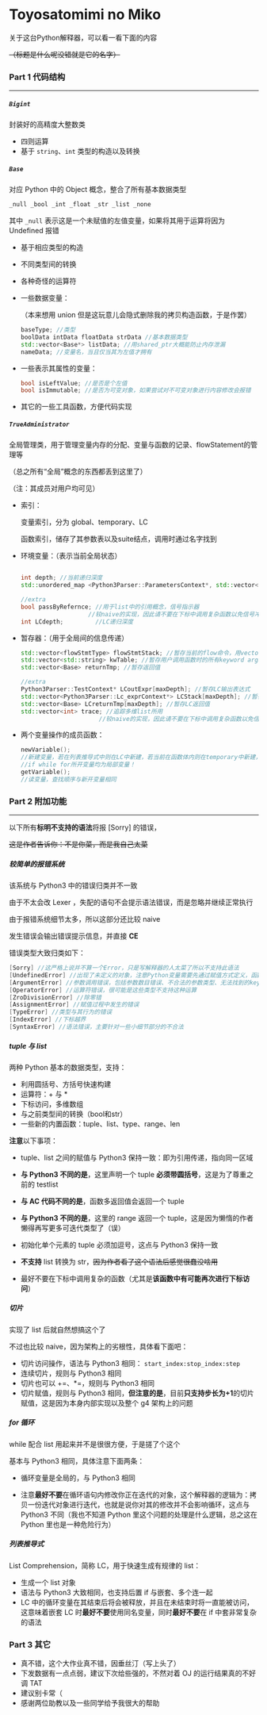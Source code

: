 # Toyosatomimi no Miko

关于这台Python解释器，可以看一看下面的内容

~~（标题是什么呢没错就是它的名字）~~

### Part 1 代码结构

---

##### `Bigint`

封装好的高精度大整数类

- 四则运算
- 基于 `string`、`int` 类型的构造以及转换



##### `Base`

对应 Python 中的 Object 概念，整合了所有基本数据类型

```C++
_null _bool _int _float _str _list _none
```

其中 `_null` 表示这是一个未赋值的左值变量，如果将其用于运算将因为 Undefined 报错

- 基于相应类型的构造

- 不同类型间的转换

- 各种奇怪的运算符

- 一些数据变量：

  （本来想用 union 但是这玩意儿会隐式删除我的拷贝构造函数，于是作罢）

  ```C++
  baseType; //类型
  boolData intData floatData strData //基本数据类型
  std::vector<Base*> listData; //用shared_ptr大概能防止内存泄漏
  nameData; //变量名，当且仅当其为左值才拥有
  ```

- 一些表示其属性的变量：

  ```C++
  bool isLeftValue; //是否是个左值
  bool isImmutable; //是否为可变对象，如果尝试对不可变对象进行内容修改会报错
  ```

- 其它的一些工具函数，方便代码实现

  

##### `TrueAdministrator`    
全局管理类，用于管理变量内存的分配、变量与函数的记录、flowStatement的管理等

（总之所有“全局”概念的东西都丢到这里了）

（注：其成员对用户均可见）

- 索引：

  变量索引，分为 global、temporary、LC

  函数索引，储存了其参数表以及suite结点，调用时通过名字找到

- 环境变量：（表示当前全局状态）

  ```C++
  
  int depth; //当前递归深度
  std::unordered_map <Python3Parser::ParametersContext*, std::vector<Base> > defaultArguments; //储存所有函数的默认变量
  
  //extra
  bool passByRefernce; //用于list中的引用概念，信号指示器
  					 //较naive的实现，因此请不要在下标中调用复杂函数以免信号冲突
  int LCdepth;         //LC递归深度
  ```

- 暂存器：（用于全局间的信息传递）

  ```C++
  std::vector<flowStmtType> flowStmtStack; //暂存当前的flow命令，用vector写起来比较优美（虽然似乎三个bool变量一样能达到）
  std::vector<std::string> kwTable; //暂存用户调用函数时的所有keyword argument
  std::vector<Base> returnTmp; //暂存返回值
  
  //extra
  Python3Parser::TestContext* LCoutExpr[maxDepth]; //暂存LC输出表达式
  std::vector<Python3Parser::Lc_exprContext*> LCStack[maxDepth]; //暂存LC
  std::vector<Base> LCreturnTmp[maxDepth]; //暂存LC返回值
  std::vector<int> trace; //追踪多维list所用
  						//较naive的实现，因此请不要在下标中调用复杂函数以免信号冲突
  ```

- 两个变量操作的成员函数：

  ```C++
  newVariable(); 
  //新建变量，若在列表推导式中则在LC中新建，若当前在函数体内则在temporary中新建，否则在global新建
  //if while for所开变量均为局部变量！
  getVariable();
  //读变量，查找顺序与新开变量相同
  ```

  

### Part 2 附加功能

---

以下所有**标明不支持的语法**将报 [Sorry] 的错误，

~~这是作者告诉你：不是你菜，而是我自己太菜~~



##### 较简单的报错系统

该系统与 Python3 中的错误归类并不一致

由于不太会改 Lexer ，失配的语句不会提示语法错误，而是忽略并继续正常执行

由于报错系统细节太多，所以这部分还比较 naive

发生错误会输出错误提示信息，并直接 **CE**

错误类型大致归类如下：

```C++
[Sorry] //这严格上说并不算一个Error，只是写解释器的人太菜了所以不支持此语法
[UndefinedError] //出现了未定义的对象，注意Python变量需要先通过赋值方式定义，函数需要通过def开头的表达式定义
[ArgumentError] //参数调用错误，包括参数数目错误、不合法的参数类型、无法找到的keyword argument
[OperatorError] //运算符错误，很可能是这些类型不支持这种运算
[ZroDivisionError] //除零错
[AssignmentError] //赋值过程中发生的错误
[TypeError] //类型与其行为的错误
[IndexError] //下标越界
[SyntaxError] //语法错误，主要针对一些小细节部分的不合法
```



##### tuple 与 list

两种 Python 基本的数据类型，支持：

- 利用圆括号、方括号快速构建
- 运算符：+ 与 *
- 下标访问，多维数组
- 与之前类型间的转换（bool和str）
- 一些新的内置函数：tuple、list、type、range、len

**注意**以下事项：

- tuple、list 之间的赋值与 Python3 保持一致：即为引用传递，指向同一区域
- **与 Python3 不同的是**，这里声明一个 tuple **必须带圆括号**，这是为了尊重之前的 testlist
- **与 AC 代码不同的是**，函数多返回值会返回一个 tuple
- **与 Python3 不同的是**，这里的 range 返回一个 tuple，这是因为懒惰的作者懒得再写更多可迭代类型了（误）
- 初始化单个元素的 tuple  必须加逗号，这点与 Python3 保持一致
- **不支持** list 转换为 str，~~因为作者看了这个语法后感觉很蠢没啥用~~

- 最好不要在下标中调用复杂的函数（尤其是**该函数中有可能再次进行下标访问**）



##### 切片

实现了 list 后就自然想搞这个了

不过也比较 naive，因为架构上的劣根性，具体看下面吧：

- 切片访问操作，语法与 Python3 相同： `start_index:stop_index:step`
- 连续切片，规则与 Python3 相同
- 切片也可以 +=、*=，规则与 Python3 相同
- 切片赋值，规则与 Python3 相同，**但注意的是**，目前**只支持步长为+1**的切片赋值，这是因为本身内部实现以及整个 g4 架构上的问题



##### for 循环

while 配合 list 用起来并不是很很方便，于是搓了个这个

基本与 Python3 相同，具体注意下面两条：

- 循环变量是全局的，与 Python3 相同

- 注意**最好不要**在循环语句内修改你正在迭代的对象，这个解释器的逻辑为：拷贝一份迭代对象进行迭代，也就是说你对其的修改并不会影响循环，这点与 Python3 不同（我也不知道 Python 里这个问题的处理是什么逻辑，总之这在 Python 里也是一种危险行为）

  

  

##### 列表推导式

List Comprehension，简称 LC，用于快速生成有规律的 list：

- 生成一个 list 对象
- 语法与 Python3 大致相同，也支持后置 if 与嵌套、多个连一起
- LC 中的循环变量在其结束后将会被释放，并且在未结束时将一直能被访问，这意味着嵌套 LC 时**最好不要**使用同名变量，同时**最好不要**在 if 中套非常复杂的语法



### Part 3 其它

- 真不错，这个大作业真不错，因垂丝汀（写上头了）
- 下发数据有一点点弱，建议下次给些强的，不然对着 OJ 的运行结果真的不好调 TAT
- 建议别卡常（
- 感谢两位助教以及一些同学给予我很大的帮助